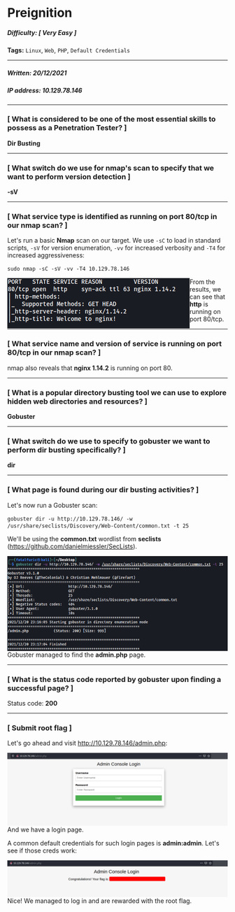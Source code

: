 # Preignition

##### Difficulty: [ Very Easy ]

**Tags:** `Linux`,  `Web`,  `PHP`,  `Default Credentials`

---

##### Written: 20/12/2021

##### IP address: 10.129.78.146

---

### [ What is considered to be one of the most essential skills to possess as a Penetration Tester? ]

**Dir Busting**

---

### [ What switch do we use for nmap's scan to specify that we want to perform version detection ]

**-sV**

---

### [ What service type is identified as running on port 80/tcp in our nmap scan? ]

Let's run a basic **Nmap** scan on our target. We use `-sC` to load in standard scripts, `-sV` for version enumeration, `-vv` for increased verbosity and `-T4` for increased aggressiveness:

```
sudo nmap -sC -sV -vv -T4 10.129.78.146
```

<img style="float: left;" src="screenshots/screenshot1.png">

From the results, we can see that **http** is running on port 80/tcp.

---

### [ What service name and version of service is running on port 80/tcp in our nmap scan? ]

nmap also reveals that **nginx 1.14.2** is running on port 80.

---

### [ What is a popular directory busting tool we can use to explore hidden web directories and resources? ]

**Gobuster**

---

### [ What switch do we use to specify to gobuster we want to perform dir busting specifically? ]

**dir**

---

### [ What page is found during our dir busting activities? ]

Let's now run a Gobuster scan:

```
gobuster dir -u http://10.129.78.146/ -w /usr/share/seclists/Discovery/Web-Content/common.txt -t 25
```

We'll be using the **common.txt** wordlist from **seclists** (https://github.com/danielmiessler/SecLists).

<img style="float: left;" src="screenshots/screenshot2.png">

Gobuster managed to find the **admin.php** page.

---

### [ What is the status code reported by gobuster upon finding a successful page? ]

Status code: **200**

---

### [ Submit root flag ]

Let's go ahead and visit http://10.129.78.146/admin.php:

<img style="float: left;" src="screenshots/screenshot3.png">

And we have a login page.

A common default credentials for such login pages is **admin:admin**. Let's see if those creds work:

<img style="float: left;" src="screenshots/screenshot4.png">

Nice! We managed to log in and are rewarded with the root flag.
